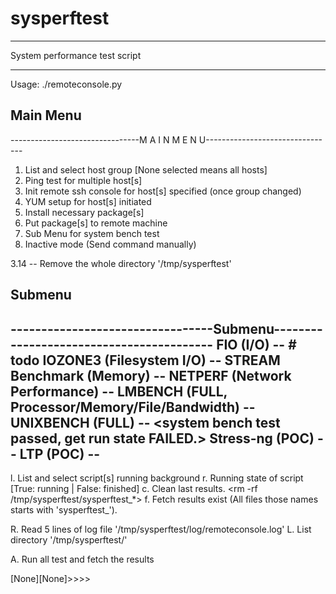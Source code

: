 # sysperftest

***
System performance test script

***
Usage: ./remoteconsole.py

## Main Menu
--------------------------------M A I N  M E N U--------------------------------

1. List and select host group [None selected means all hosts]
2. Ping test for multiple host[s]
3. Init remote ssh console for host[s] specified (once group changed)
4. YUM setup for host[s] initiated
5. Install necessary package[s]
6. Put package[s] to remote machine
7. Sub Menu for system bench test
0. Inactive mode (Send command manually)

3.14
    -- Remove the whole directory '/tmp/sysperftest'

## Submenu
---------------------------------Submenu-----------------------------------------
FIO (I/O)
    \-- # todo <libaio not found error>
IOZONE3 (Filesystem I/O)
    \-- <test passed>
STREAM Benchmark (Memory)
    \-- <test passed>
NETPERF (Network Performance)
    \-- <test passed>
LMBENCH (FULL, Processor/Memory/File/Bandwidth)
    \-- <single copy test passwd>
UNIXBENCH (FULL)
    \-- <system bench test passed, get run state FAILED.>
Stress-ng (POC)
    \-- <test passed>
LTP (POC)
    \--
---------------------------------------------------------------------------------------
l. List and select script[s] running background
r. Running state of script [True: running | False: finished]
c. Clean last results. <rm -rf /tmp/sysperftest/sysperftest_*>
f. Fetch results exist (All files those names starts with 'sysperftest_').

R. Read 5 lines of log file '/tmp/sysperftest/log/remoteconsole.log'
L. List directory '/tmp/sysperftest/'

A. Run all test and fetch the results

[None][None]>>>>